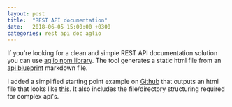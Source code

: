 ```yaml
---
layout: post
title:  "REST API documentation"
date:   2018-06-05 15:00:00 +0300
categories: rest api doc aglio
---
```


If you're looking for a clean and simple REST API documentation solution you can use [aglio npm library](https://github.com/danielgtaylor/aglio). The tool generates a static html file from an [api blueprint](https://github.com/apiaryio/api-blueprint/blob/master/API%20Blueprint%20Specification.md) markdown file.

I added a simplified starting point example on [Github](https://github.com/xdanradu/rest-api-docs) that outputs an html file that looks like <a href="/_examples/rest-api-docs/example.html" target="_blank">this</a>.
It also includes the file/directory structuring required for complex api's.

